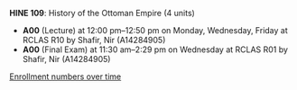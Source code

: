 **HINE 109**: History of the Ottoman Empire (4 units)

- **A00** (Lecture) at 12:00 pm–12:50 pm on Monday, Wednesday, Friday at RCLAS R10 by Shafir, Nir (A14284905)
- **A00** (Final Exam) at 11:30 am–2:29 pm on Wednesday at RCLAS R01 by Shafir, Nir (A14284905)

[Enrollment numbers over time](./HINE109.tsv)
